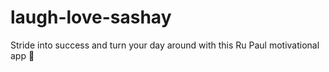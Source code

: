 # laugh-love-sashay
Stride into success and turn your day around with this Ru Paul motivational app 💅
